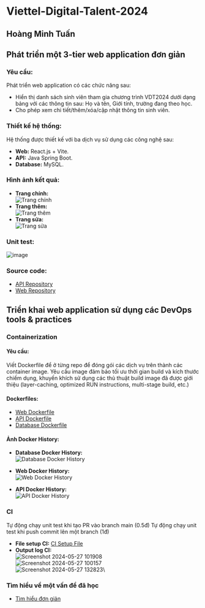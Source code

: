 # Viettel-Digital-Talent-2024
## Hoàng Minh Tuấn
## Phát triển một 3-tier web application đơn giản

### Yêu cầu:
Phát triển web application có các chức năng sau:
- Hiển thị danh sách sinh viên tham gia chương trình VDT2024 dưới dạng bảng với các thông tin sau: Họ và tên, Giới tính, trường đang theo học.
- Cho phép xem chi tiết/thêm/xóa/cập nhật thông tin sinh viên.

### Thiết kế hệ thống:
Hệ thống được thiết kế với ba dịch vụ sử dụng các công nghệ sau:
- **Web:** React.js + Vite.
- **API:** Java Spring Boot.
- **Database:** MySQL.

### Hình ảnh kết quả:
- **Trang chính:**\
  ![Trang chính](https://github.com/ligmaDbolzz/HoangMinhTuan/assets/104216461/7275b0c9-011d-4a6c-90a7-27dd1996923e)
- **Trang thêm:**\
  ![Trang thêm](https://github.com/ligmaDbolzz/HoangMinhTuan/assets/104216461/04bcfcc4-cae2-4435-b2e4-3e332266aac8)
- **Trang sửa:**\
  ![Trang sửa](https://github.com/ligmaDbolzz/HoangMinhTuan/assets/104216461/829109ae-ff35-4d8f-83ea-033943b6e050)

### Unit test:
  ![image](https://github.com/ligmaDbolzz/HoangMinhTuan/assets/104216461/f2304d37-4911-4133-9d1c-9ac9250aa45a)

### Source code:
- [API Repository](https://github.com/ligmaDbolzz/vdt_mid_BE)
- [Web Repository](https://github.com/ligmaDbolzz/vdt_mid_FE/tree/main/student-web)

## Triển khai web application sử dụng các DevOps tools & practices

### Containerization

#### Yêu cầu:
Viết Dockerfile để ở từng repo để đóng gói các dịch vụ trên thành các container image. Yêu cầu image đảm bảo tối ưu thời gian build và kích thước chiếm dụng, khuyến khích sử dụng các thủ thuật build image đã được giới thiệu (layer-caching, optimized RUN instructions, multi-stage build, etc.)

#### Dockerfiles:
- [Web Dockerfile](https://github.com/ligmaDbolzz/vdt_mid_FE/blob/main/student-web/Dockerfile)
- [API Dockerfile](https://github.com/ligmaDbolzz/vdt_mid_BE/blob/main/Dockerfile)
- [Database Dockerfile](https://github.com/ligmaDbolzz/vdt_mid/blob/main/mysql/Dockerfile)

#### Ảnh Docker History:
- **Database Docker History:**\
  ![Database Docker History](https://github.com/ligmaDbolzz/HoangMinhTuan/assets/104216461/6a77586b-cdd5-497b-af3c-9412709e0217)

- **Web Docker History:**\
  ![Web Docker History](https://github.com/ligmaDbolzz/HoangMinhTuan/assets/104216461/7daa9421-a308-488b-ac89-e51a0b507f59)

- **API Docker History:**\
  ![API Docker History](https://github.com/ligmaDbolzz/HoangMinhTuan/assets/104216461/035f74c7-8a9c-43a8-8411-2cc837493319)

### CI
Tự động chạy unit test khi tạo PR vào branch main (0.5đ)
Tự động chạy unit test khi push commit lên một branch (1đ)
- **File setup CI:** [CI Setup File](https://github.com/ligmaDbolzz/vdt_mid_BE/blob/main/.github/workflows/ci.yml)
- **Output log CI:**\
  ![Screenshot 2024-05-27 101908](https://github.com/ligmaDbolzz/HoangMinhTuan/assets/104216461/208c16a0-8b98-470d-9e47-27c1c9cae70b)\
  ![Screenshot 2024-05-27 100157](https://github.com/ligmaDbolzz/HoangMinhTuan/assets/104216461/f80696db-e930-4829-b388-6a7370d72839)\
  ![Screenshot 2024-05-27 132823](https://github.com/ligmaDbolzz/HoangMinhTuan/assets/104216461/e3255e7a-dd1a-4e30-bfd5-452417b66902)\



### Tìm hiểu về một vấn đề đã học
- [Tìm hiểu đơn giản](https://github.com/ligmaDbolzz/vdt_mid/tree/main/T%C3%ACm%20hi%E1%BB%83u)
